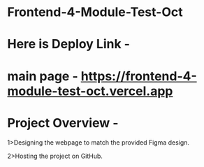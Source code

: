 # Frontend-4-Module-Test-Oct

# Here is Deploy Link - 

# main page -  https://frontend-4-module-test-oct.vercel.app

# Project Overview -

1>Designing the webpage to match the provided Figma design.

2>Hosting the project on GitHub.


